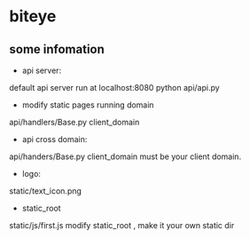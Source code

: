 # biteye

## some infomation

* api server:

default api server run at localhost:8080 
python api/api.py

* modify static pages running domain 

api/handlers/Base.py client_domain

* api cross domain:

api/handers/Base.py client_domain must be your client domain.

* logo:

static/text_icon.png

* static_root

static/js/first.js modify static_root , make it your own static dir
